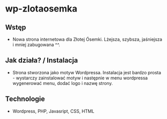 # wp-zlotaosemka

## Wstęp

- Nowa strona internetowa dla Złotej Ósemki. Lżejsza, szybsza, jaśniejsza i mniej zabugowana ^^.

## Jak działa? / Instalacja

- Strona stworzona jako motyw Wordpressa. Instalacja jest bardzo prosta - wystarczy zainstalować motyw i następnie w menu wordpressa wygenerować menu, dodać logo i nazwę strony.

## Technologie

- Wordpress, PHP, Javasript, CSS, HTML
